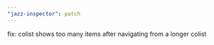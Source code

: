 ```yaml
---
"jazz-inspector": patch
---
```


fix: colist shows too many items after navigating from a longer colist

